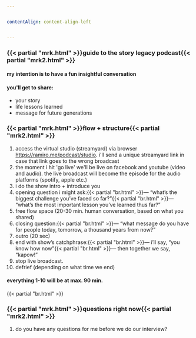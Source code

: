 ```yaml
---


contentAlign: content-align-left


---
```

### {{< partial "mrk.html" >}}guide to the story legacy podcast{{< partial "mrk2.html" >}}
#### my intention is to have a fun insightful conversation
#### you'll get to share:
- your story
- life lessons learned
- message for future generations

### {{< partial "mrk.html" >}}flow + structure{{< partial "mrk2.html" >}}
1. access the virtual studio (streamyard) via browser https://ramiro.me/podcast/studio. i'll send a unique streamyard link in case that link goes to the wrong broadcast
2. the moment i hit 'go live' we'll be live on facebook and youtube (video and audio). the live broadcast will become the episode for the audio platforms (spotify, apple etc.)
3. i do the show intro + introduce you
4. opening question i might ask:{{< partial "br.html" >}}— “what’s the biggest challenge you’ve faced so far?”{{< partial "br.html" >}}— “what’s the most important lesson you’ve learned thus far?”
5. free flow space (20-30 min. human conversation, based on what you shared)
6. closing question:{{< partial "br.html" >}}— “what message do you have for people today, tomorrow, a thousand years from now?”
7. outro (20 sec)
8. end with show’s catchphrase:{{< partial "br.html" >}}— i’ll say, “you know how now”{{< partial "br.html" >}}— then together we say, “kapow!”
9. stop live broadcast.
10. defrief (depending on what time we end)

#### everything 1-10 will be at max. 90 min.
{{< partial "br.html" >}}
### {{< partial "mrk.html" >}}questions right now{{< partial "mrk2.html" >}}
1. do you have any questions for me before we do our interview?

